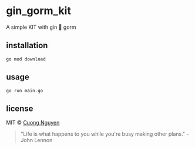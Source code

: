 # gin_gorm_kit

A simple KIT with gin 💌 gorm

## installation

```shell script
go mod download
```

## usage

```shell script
go run main.go
```

## license

MIT © [Cuong Nguyen](https://www.linkedin.com/in/cuong9/)


<!-- INSPIRATIONAL_QUOTE_START -->
> "Life is what happens to you while you're busy making other plans." - John Lennon
<!-- INSPIRATIONAL_QUOTE_END -->
